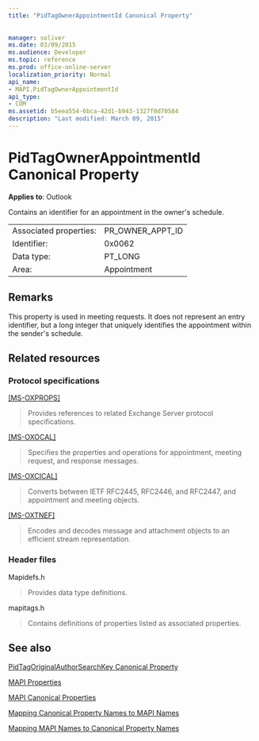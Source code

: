 ```yaml
---
title: "PidTagOwnerAppointmentId Canonical Property"
 
 
manager: soliver
ms.date: 03/09/2015
ms.audience: Developer
ms.topic: reference
ms.prod: office-online-server
localization_priority: Normal
api_name:
- MAPI.PidTagOwnerAppointmentId
api_type:
- COM
ms.assetid: b5eea554-6bca-42d1-b943-1327f0d70584
description: "Last modified: March 09, 2015"
---
```


# PidTagOwnerAppointmentId Canonical Property

  
  
**Applies to**: Outlook 
  
Contains an identifier for an appointment in the owner's schedule.
  
|||
|:-----|:-----|
|Associated properties:  <br/> |PR_OWNER_APPT_ID  <br/> |
|Identifier:  <br/> |0x0062  <br/> |
|Data type:  <br/> |PT_LONG  <br/> |
|Area:  <br/> |Appointment  <br/> |
   
## Remarks

This property is used in meeting requests. It does not represent an entry identifier, but a long integer that uniquely identifies the appointment within the sender's schedule.
  
## Related resources

### Protocol specifications

[[MS-OXPROPS]](http://msdn.microsoft.com/library/f6ab1613-aefe-447d-a49c-18217230b148%28Office.15%29.aspx)
  
> Provides references to related Exchange Server protocol specifications.
    
[[MS-OXOCAL]](http://msdn.microsoft.com/library/09861fde-c8e4-4028-9346-e7c214cfdba1%28Office.15%29.aspx)
  
> Specifies the properties and operations for appointment, meeting request, and response messages.
    
[[MS-OXCICAL]](http://msdn.microsoft.com/library/a685a040-5b69-4c84-b084-795113fb4012%28Office.15%29.aspx)
  
> Converts between IETF RFC2445, RFC2446, and RFC2447, and appointment and meeting objects.
    
[[MS-OXTNEF]](http://msdn.microsoft.com/library/1f0544d7-30b7-4194-b58f-adc82f3763bb%28Office.15%29.aspx)
  
> Encodes and decodes message and attachment objects to an efficient stream representation.
    
### Header files

Mapidefs.h
  
> Provides data type definitions.
    
mapitags.h
  
> Contains definitions of properties listed as associated properties.
    
## See also



[PidTagOriginalAuthorSearchKey Canonical Property](pidtagoriginalauthorsearchkey-canonical-property.md)


[MAPI Properties](mapi-properties.md)
  
[MAPI Canonical Properties](mapi-canonical-properties.md)
  
[Mapping Canonical Property Names to MAPI Names](mapping-canonical-property-names-to-mapi-names.md)
  
[Mapping MAPI Names to Canonical Property Names](mapping-mapi-names-to-canonical-property-names.md)

